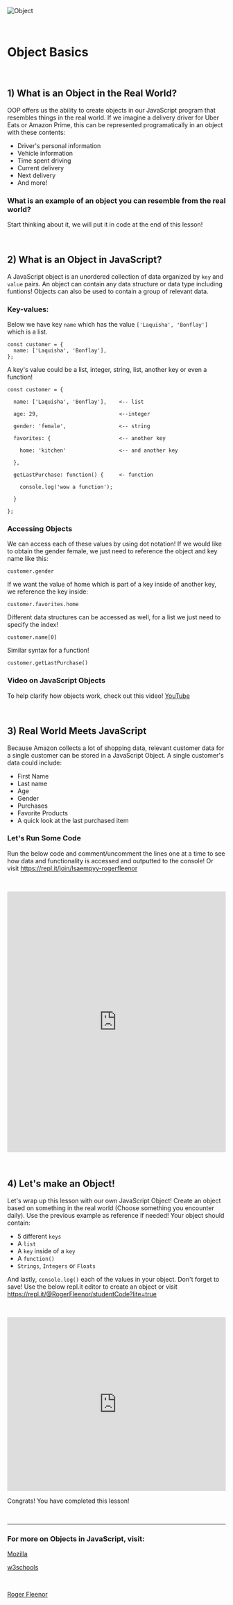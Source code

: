 
![Object](https://cdn.lynda.com/course/782146/782146-637286262547385310-16x9.jpg)

&nbsp;

# Object Basics

&nbsp;

## 1) What is an Object in the Real World?

OOP offers us the ability to create objects in our JavaScript program that resembles things in the real world. If we imagine a delivery driver for Uber Eats or Amazon Prime, this can be represented programatically in an object with these contents:

  * Driver's personal information
  * Vehicle information
  * Time spent driving
  * Current delivery
  * Next delivery
  * And more!

### What is an example of an object you can resemble from the real world? 
Start thinking about it, we will put it in code at the end of this lesson!

&nbsp;

## 2) What is an Object in JavaScript?

A JavaScript object is an unordered collection of data organized by `key` and `value` pairs. An object can contain any data structure or data type including funtions! Objects can also be used to contain a group of relevant data.

### Key-values:
Below we have key `name` which has the value `['Laquisha', 'Bonflay']` which is a list.

```
const customer = {
  name: ['Laquisha', 'Bonflay'],
};
```

A key's value could be a list, integer, string, list, another key or even a function!

```
const customer = {
  
  name: ['Laquisha', 'Bonflay'],    <-- list

  age: 29,                          <--integer
  
  gender: 'female',                 <-- string
  
  favorites: {                      <-- another key

    home: 'kitchen'                 <-- and another key

  },
  
  getLastPurchase: function() {     <- function
    
    console.log('wow a function');
  
  }

};
```

### Accessing Objects

We can access each of these values by using dot notation! If we would like to obtain the gender female, we just need to reference the object and key name like this:

```
customer.gender
```
If we want the value of home which is part of a key inside of another key, we reference the key inside:
```
customer.favorites.home
```

Different data structures can be accessed as well, for a list we just need to specify the index!
```
customer.name[0]
```
Similar syntax for a function!
```
customer.getLastPurchase()
```

### Video on JavaScript Objects
To help clarify how objects work, check out this video! [YouTube](https://www.youtube.com/embed/8iXoWC9XcU8)

&nbsp;

## 3) Real World Meets JavaScript

Because Amazon collects a lot of shopping data, relevant customer data for a single customer can be stored in a JavaScript Object. A single customer's data could include:
* First Name
* Last name
* Age
* Gender
* Purchases
* Favorite Products
* A quick look at the last purchased item

### Let's Run Some Code

Run the below code and comment/uncomment the lines one at a time to see how data and functionality is accessed and outputted to the console! Or visit https://repl.it/join/lsaempyy-rogerfleenor

&nbsp;

<iframe height="600px" width="100%" src="https://repl.it/@RogerFleenor/awesomeCustomerObject?lite=true" scrolling="no" frameborder="no" allowtransparency="true" allowfullscreen="true" sandbox="allow-forms allow-pointer-lock allow-popups allow-same-origin allow-scripts allow-modals"></iframe>

&nbsp;

## 4) Let's make an Object!

Let's wrap up this lesson with our own JavaScript Object! Create an object based on something in the real world (Choose something you encounter daily). Use the previous example as reference if needed! Your object should contain:
* 5 different `keys`
* A `list`
* A `key` inside of a `key`
* A `function()`
* `Strings`, `Integers` or `Floats`

And lastly, `console.log()` each of the values in your object. Don't forget to save! Use the below repl.it editor to create an object or visit https://repl.it/@RogerFleenor/studentCode?lite=true

&nbsp;

<iframe height="400px" width="100%" src="https://repl.it/@RogerFleenor/studentCode?lite=true" scrolling="no" frameborder="no" allowtransparency="true" allowfullscreen="true" sandbox="allow-forms allow-pointer-lock allow-popups allow-same-origin allow-scripts allow-modals"></iframe>

Congrats! You have completed this lesson!

&nbsp;

---

### For more on Objects in JavaScript, visit:

[Mozilla](https://developer.mozilla.org/en-US/docs/Learn/JavaScript/Objects/Object-oriented_JS#Object-oriented_programming_%E2%80%94_the_basics)

[w3schools](https://www.w3schools.com/js/js_objects.asp)

&nbsp;

[Roger Fleenor](https://www.linkedin.com/in/rogerfleenor/) 
